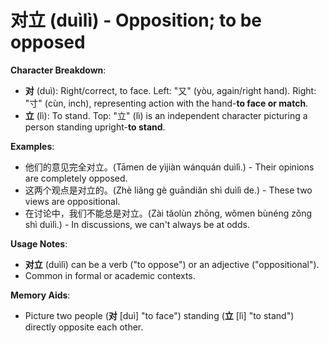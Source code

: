 # **对立 (duìlì) - Opposition; to be opposed**

**Character Breakdown**:  
- **对** (duì): Right/correct, to face. Left: "又" (yòu, again/right hand). Right: "寸" (cùn, inch), representing action with the hand-**to face or match**.  
- **立** (lì): To stand. Top: "立" (lì) is an independent character picturing a person standing upright-**to stand**.

**Examples**:  
- 他们的意见完全对立。(Tāmen de yìjiàn wánquán duìlì.) - Their opinions are completely opposed.  
- 这两个观点是对立的。(Zhè liǎng gè guāndiǎn shì duìlì de.) - These two views are oppositional.  
- 在讨论中，我们不能总是对立。(Zài tǎolùn zhōng, wǒmen bùnéng zǒng shì duìlì.) - In discussions, we can't always be at odds.

**Usage Notes**:  
- **对立** (duìlì) can be a verb ("to oppose") or an adjective ("oppositional").  
- Common in formal or academic contexts.

**Memory Aids**:  
- Picture two people (**对** [duì] "to face") standing (**立** [lì] "to stand") directly opposite each other.